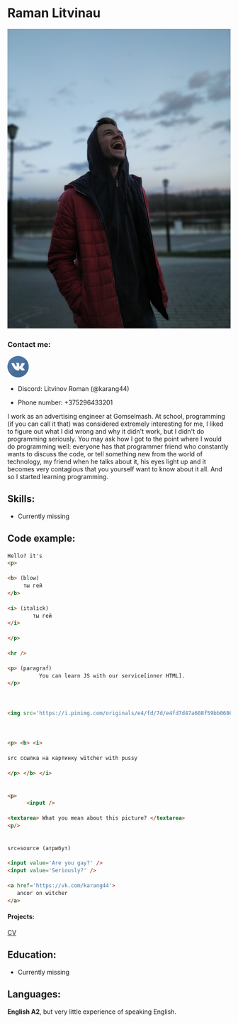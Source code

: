 # Raman Litvinau 
![Profile photo](/images/ava.jpg)
### Contact me:
[![VK](/images/vk_logo.png)](https://vk.com/karang44)

- Discord: Litvinov Roman (@karang44) 

- Phone number: +375296433201

I work as an advertising engineer at Gomselmash. At school, programming (if you can call it that) was considered extremely interesting for me, I liked to figure out what I did wrong and why it didn't work, but I didn't do programming seriously. 
You may ask how I got to the point where I would do programming well: everyone has that programmer friend who constantly wants to discuss the code, or tell something new from the world of technology, my friend when he talks about it, his eyes light up and it becomes very contagious that you yourself want to know about it all. And so I started learning programming.
## Skills:
- Currently missing
## Code example:
```HTML
Hello? it's
<p>

<b> (blow)
     ты гей
</b>

<i> (italick)
        ты гей   
</i>

</p>

<hr />

<p> (paragraf)
          You can learn JS with our service[inner HTML].
</p>



<img src='https://i.pinimg.com/originals/e4/fd/7d/e4fd7d47a608f59bb0686fee444c625c.jpg'/>



<p> <b> <i>

src ссылка на картинку witcher with pussy

</p> </b> </i>


<p>
      <input />   

<textarea> What you mean about this picture? </textarea>   
<p/>


src=source (атрибут)

<input value='Are you gay?' />
<input value='Seriously?' />

<a href='https://vk.com/karang44'>
   ancor on witcher
</a>
```
#### Projects:
[CV](https://karang44.github.io/rsschool-cv/cv)
## Education:
- Currently missing
## Languages:
**English A2**, but very little experience of speaking English.